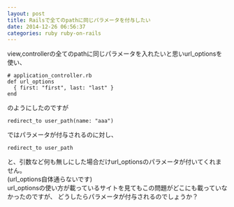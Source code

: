 ```yaml
---
layout: post
title: Railsで全てのpathに同じパラメータを付与したい
date: 2014-12-26 06:56:37
categories: ruby ruby-on-rails
---
```

<p>view,controllerの全てのpathに同じパラメータを入れたいと思いurl_optionsを使い、</p>

<pre><code># application_controller.rb
def url_options
  { first: "first", last: "last" }
end
</code></pre>

<p>のようにしたのですが</p>

<pre><code>redirect_to user_path(name: "aaa")
</code></pre>

<p>ではパラメータが付与されるのに対し、  </p>

<pre><code>redirect_to user_path
</code></pre>

<p>と、引数など何も無しにした場合だけurl_optionsのパラメータが付いてくれません。<br>
(url_options自体通らないです)<br>
url_optionsの使い方が載っているサイトを見てもこの問題がどこにも載っていなかったのですが、
どうしたらパラメータが付与されるのでしょうか？</p>

